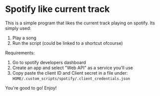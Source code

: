 # Spotify like current track

This is a simple program that likes the current track playing on spotify.
Its simply used:

1. Play a song
2. Run the script (could be linked to a shortcut ofcourse)


Requirements:

1. Go to spotify developers dashboard
2. Create an app and select "Web API" as a service you'll use
3. Copy paste the client ID and Client secret in a file under: `HOME/.custom_scripts/spotify/.client_credentials.json`

You're good to go! Enjoy!

